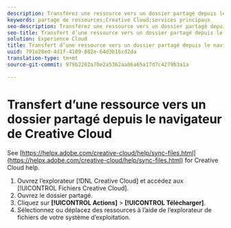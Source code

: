 ```yaml
---
description: Transférez une ressource vers un dossier partagé depuis le navigateur de Creative Cloud.
keywords: partage de ressources;Creative Cloud;services principaux
seo-description: Transférez une ressource vers un dossier partagé depuis le navigateur de Creative Cloud.
seo-title: Transfert d’une ressource vers un dossier partagé depuis le navigateur de Creative Cloud
solution: Experience Cloud
title: Transfert d’une ressource vers un dossier partagé depuis le navigateur de Creative Cloud
uuid: 701e28ed-4d1f-4109-882e-64d3b16cd2da
translation-type: tm+mt
source-git-commit: 979b2202a70e2a5362aa86a65a17d7c4279b3a1a

---
```



# Transfert d’une ressource vers un dossier partagé depuis le navigateur de Creative Cloud

See [https://helpx.adobe.com/creative-cloud/help/sync-files.html](https://helpx.adobe.com/creative-cloud/help/sync-files.html) for Creative Cloud help.

1. Ouvrez l’explorateur [!DNL Creative Cloud] et accédez aux [!UICONTROL Fichiers Creative Cloud].
1. Ouvrez le dossier partagé.
1. Cliquez sur **[!UICONTROL Actions]** &gt; **[!UICONTROL Télécharger]**.
1. Sélectionnez ou déplacez des ressources à l’aide de l’explorateur de fichiers de votre système d’exploitation.
